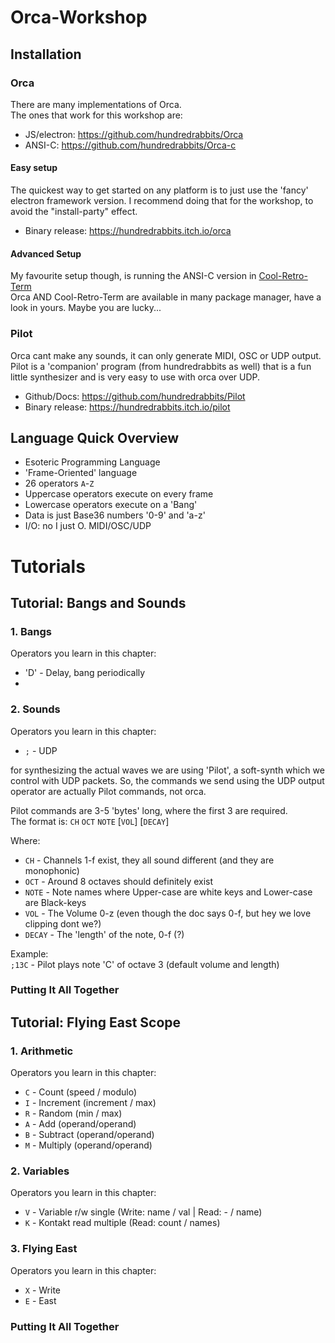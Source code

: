 # Orca-Workshop

## Installation

### Orca

There are many implementations of Orca.   
The ones that work for this workshop are:

* JS/electron: https://github.com/hundredrabbits/Orca
* ANSI-C: https://github.com/hundredrabbits/Orca-c

#### Easy setup

The quickest way to get started on any platform is to just use the 'fancy' electron framework version. I recommend doing that for the workshop, to avoid the "install-party" effect.

* Binary release: https://hundredrabbits.itch.io/orca

#### Advanced Setup

My favourite setup though, is running the ANSI-C version in [Cool-Retro-Term](https://github.com/Swordfish90/cool-retro-term)  
Orca AND Cool-Retro-Term are available in many package manager, have a look in yours. Maybe you are lucky...

### Pilot

Orca cant make any sounds, it can only generate MIDI, OSC or UDP output.
Pilot is a 'companion' program (from hundredrabbits as well) that is a fun little synthesizer and is very easy to use with orca over UDP.

* Github/Docs: https://github.com/hundredrabbits/Pilot
* Binary release: https://hundredrabbits.itch.io/pilot

## Language Quick Overview

* Esoteric Programming Language
* 'Frame-Oriented' language
* 26 operators `A`-`Z`
* Uppercase operators execute on every frame
* Lowercase operators execute on a 'Bang'
* Data is just Base36 numbers '0-9' and 'a-z'
* I/O: no I just O. MIDI/OSC/UDP


# Tutorials

## Tutorial: Bangs and Sounds

### 1. Bangs

Operators you learn in this chapter:

* 'D' - Delay, bang periodically
*


### 2. Sounds
Operators you learn in this chapter:
* `;` - UDP

for synthesizing the actual waves we are using 'Pilot', a soft-synth which we control with UDP packets.
So, the commands we send using the UDP output operator are actually Pilot commands, not orca.

Pilot commands are 3-5 'bytes' long, where the first 3 are required.   
The format is: `CH` `OCT` `NOTE` [`VOL`] [`DECAY`]

Where:
* `CH` - Channels 1-f exist, they all sound different (and they are monophonic)
* `OCT` - Around 8 octaves should definitely exist
* `NOTE` - Note names where Upper-case are white keys and Lower-case are Black-keys
* `VOL` - The Volume 0-z (even though the doc says 0-f, but hey we love clipping dont we?)
* `DECAY` - The 'length' of the note, 0-f (?)

Example:   
`;13C` - Pilot plays note 'C' of octave 3 (default volume and length)

### Putting It All Together


## Tutorial: Flying East Scope

### 1. Arithmetic

Operators you learn in this chapter:

* `C` - Count (speed / modulo)
* `I` - Increment (increment / max)
* `R` - Random (min / max)
* `A` - Add (operand/operand)
* `B` - Subtract (operand/operand)
* `M` - Multiply (operand/operand)

### 2. Variables

Operators you learn in this chapter:

* `V` - Variable r/w single (Write: name / val | Read: - / name)
* `K` - Kontakt read multiple (Read: count / names)

### 3. Flying East

Operators you learn in this chapter:

* `X` - Write
* `E` - East

### Putting It All Together



